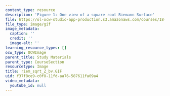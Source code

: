 ```yaml
---
content_type: resource
description: 'Figure 1: One view of a square root Riemann Surface'
file: https://ol-ocw-studio-app-production.s3.amazonaws.com/courses/18-04-complex-variables-with-applications-fall-1999/f37f8ce9c0f811fdaa76587611fa09a4_riem_sqrt_Z_bv.GIF
file_type: image/gif
image_metadata:
  caption: ''
  credit: ''
  image-alt: ''
learning_resource_types: []
ocw_type: OCWImage
parent_title: Study Materials
parent_type: CourseSection
resourcetype: Image
title: riem_sqrt_Z_bv.GIF
uid: f37f8ce9-c0f8-11fd-aa76-587611fa09a4
video_metadata:
  youtube_id: null
---
```

